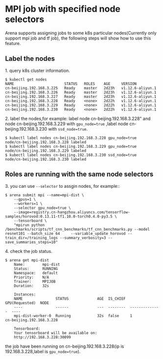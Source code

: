 # MPI job with specified node selectors

Arena supports assigning jobs to some k8s particular nodes(Currently only support mpi job and tf job), the following steps will show how to use this feature.


## Label the nodes

1\. query k8s cluster information.

    $ kubectl get nodes
    NAME                       STATUS   ROLES    AGE     VERSION
    cn-beijing.192.168.3.225   Ready    master   2d23h   v1.12.6-aliyun.1
    cn-beijing.192.168.3.226   Ready    master   2d23h   v1.12.6-aliyun.1
    cn-beijing.192.168.3.227   Ready    master   2d23h   v1.12.6-aliyun.1
    cn-beijing.192.168.3.228   Ready    <none>   2d22h   v1.12.6-aliyun.1
    cn-beijing.192.168.3.229   Ready    <none>   2d22h   v1.12.6-aliyun.1
    cn-beijing.192.168.3.230   Ready    <none>   2d22h   v1.12.6-aliyun.1

2\. label the nodes,for example: label node cn-beijing.192.168.3.228" and node cn-beijing.192.168.3.229 with ``gpu_node=true`` ,label node cn-beijing.192.168.3.230 with ``ssd_node=true``.

    $ kubectl label nodes cn-beijing.192.168.3.228 gpu_node=true
    node/cn-beijing.192.168.3.228 labeled
    $ kubectl label nodes cn-beijing.192.168.3.229 gpu_node=true
    node/cn-beijing.192.168.3.229 labeled
    $ kubectl label nodes cn-beijing.192.168.3.230 ssd_node=true
    node/cn-beijing.192.168.3.230 labeled


## Roles are running with the same node selectors

3\. you can use ``--selector`` to assgin nodes, for example::

    $ arena submit mpi --name=mpi-dist \
        --gpus=1 \
        --workers=1 \
        --selector gpu_node=true \
        --image=registry.cn-hangzhou.aliyuncs.com/tensorflow-samples/horovod:0.13.11-tf1.10.0-torch0.4.0-py3.5 \
        --tensorboard \
        "mpirun python /benchmarks/scripts/tf_cnn_benchmarks/tf_cnn_benchmarks.py --model resnet101 --batch_size 64     --variable_update horovod --train_dir=/training_logs --summary_verbosity=3 --save_summaries_steps=10"

4\. check the job status.

    $ arena get mpi-dist
        Name:        mpi-dist
        Status:      RUNNING
        Namespace:   default
        Priority:    N/A
        Trainer:     MPIJOB
        Duration:    32s

        Instances:
        NAME               STATUS             AGE  IS_CHIEF  GPU(Requested)  NODE
        ----               ------             ---  --------  --------------  ----
        mpi-dist-worker-0  Running            32s  false     1               cn-beijing.192.168.3.228

        Tensorboard:
        Your tensorboard will be available on:
        http://192.168.3.228:30099


the job have been running on cn-beijing.192.168.3.228(ip is 192.168.3.228,label is ``gpu_node=true``).